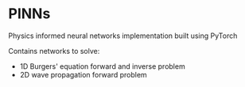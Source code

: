 # PINNs
Physics informed neural networks implementation built using PyTorch

Contains networks to solve:
* 1D Burgers' equation forward and inverse problem
* 2D wave propagation forward problem
